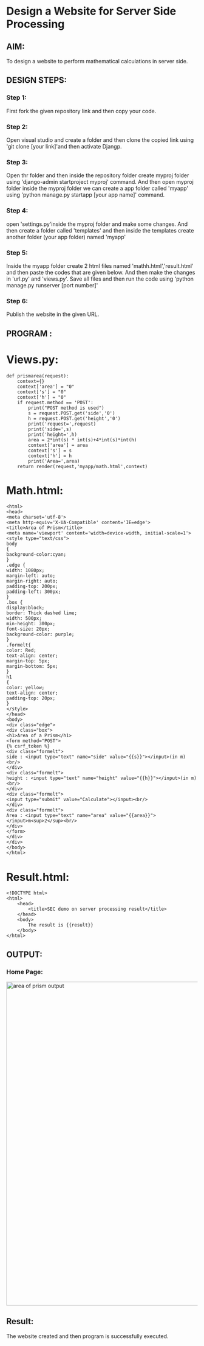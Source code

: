 # Design a Website for Server Side Processing

## AIM:
To design a website to perform mathematical calculations in server side.

## DESIGN STEPS:

### Step 1:
First fork  the given repository link and then copy your code.

### Step 2:
Open visual studio and create a folder and then clone the copied link using 'git clone [your link]'and then activate Djangp.

### Step 3:
Open thr folder and then inside the repository folder create myproj folder using 'django-admin startproject myproj' command.
And then open myproj folder inside the myproj folder we can create a app folder called 'myapp' using 'python manage.py startapp [your app name]' command. 

### Step 4:
open 'settings.py'inside the myproj folder and make some changes.
And  then create a folder called 'templates' and then inside the templates create another folder (your app folder) named 'myapp'

### Step 5:
Inside the myapp folder create 2 html files named 'mathh.html','result.html' and then paste the codes that are given below. 
And then make the changes in 'url.py' and  'views.py'. Save all files and then run the code using 'python manage.py runserver [port number]'

### Step 6:
Publish the website in the given URL.

## PROGRAM :
# Views.py:
```
def prismarea(request):
    context={}
    context['area'] = "0"
    context['s'] = "0"
    context['h'] = "0"
    if request.method == 'POST':
        print("POST method is used")
        s = request.POST.get('side','0')
        h = request.POST.get('height','0')
        print('request=',request)
        print('side=',s)
        print('height=',h)
        area = 2*int(s) * int(s)+4*int(s)*int(h)
        context['area'] = area
        context['s'] = s
        context['h'] = h
        print('Area=',area)
    return render(request,'myapp/math.html',context)
```

# Math.html:
```
<html>
<head>
<meta charset='utf-8'>
<meta http-equiv='X-UA-Compatible' content='IE=edge'>
<title>Area of Prism</title>
<meta name='viewport' content='width=device-width, initial-scale=1'>
<style type="text/css">
body 
{
background-color:cyan;
}
.edge {
width: 1080px;
margin-left: auto;
margin-right: auto;
padding-top: 200px;
padding-left: 300px;
}
.box {
display:block;
border: Thick dashed lime;
width: 500px;
min-height: 300px;
font-size: 20px;
background-color: purple;
}
.formelt{
color: Red;
text-align: center;
margin-top: 5px;
margin-bottom: 5px;
}
h1
{
color: yellow;
text-align: center;
padding-top: 20px;
}
</style>
</head>
<body>
<div class="edge">
<div class="box">
<h1>Area of a Prism</h1>
<form method="POST">
{% csrf_token %}
<div class="formelt">
side : <input type="text" name="side" value="{{s}}"></input>(in m)<br/>
</div>
<div class="formelt">
height : <input type="text" name="height" value="{{h}}"></input>(in m)<br/>
</div>
<div class="formelt">
<input type="submit" value="Calculate"></input><br/>
</div>
<div class="formelt">
Area : <input type="text" name="area" value="{{area}}"></input>m<sup>2</sup><br/>
</div>
</form>
</div>
</div>
</body>
</html>
```

# Result.html:
```
<!DOCTYPE html>
<html>
    <head>
        <title>SEC demo on server processing result</title>
    </head>
    <body>
        The result is {{result}}
    </body>
</html>
```

## OUTPUT:

### Home Page:
<img width="851" alt="area of prism output" src="https://github.com/Ganesh23013987/serversideprocessing/assets/147473768/c673b8c8-0121-4376-84cd-5f7088f4ada6">


## Result:
The website created and then program is successfully executed.


